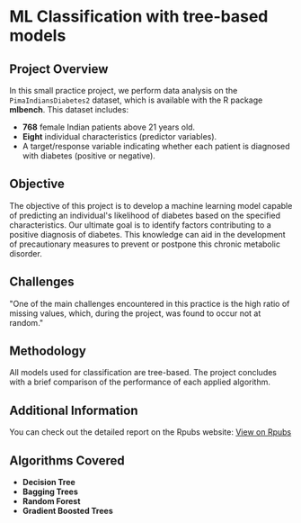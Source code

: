# ML Classification with tree-based models

## Project Overview

In this small practice project, we perform data analysis on the `PimaIndiansDiabetes2` dataset, which is available with the R package **mlbench**. 
This dataset includes:
- **768** female Indian patients above 21 years old.
- **Eight** individual characteristics (predictor variables).
- A target/response variable indicating whether each patient is diagnosed with diabetes (positive or negative).

## Objective

The objective of this project is to develop a machine learning model capable of predicting an individual's likelihood of diabetes based on the specified characteristics. Our ultimate goal is to identify factors contributing to a positive diagnosis of diabetes. This knowledge can aid in the development of precautionary measures to prevent or postpone this chronic metabolic disorder.

## Challenges

"One of the main challenges encountered in this practice is the high ratio of missing values, which, during the project, was found to occur not at random."

## Methodology

All models used for classification are tree-based. The project concludes with a brief comparison of the performance of each applied algorithm.

## Additional Information

You can check out the detailed report on the Rpubs website: [View on Rpubs](https://rpubs.com/papaknik/1171433)

## Algorithms Covered

- **Decision Tree**
- **Bagging Trees**
- **Random Forest**
- **Gradient Boosted Trees**
